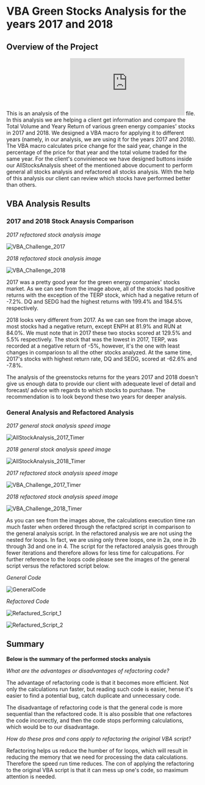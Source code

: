 # VBA Green Stocks Analysis for the years 2017 and 2018

## Overview of the Project 

This is an analysis of the ![VBA_Challenge](https://github.com/TamaraGR/stock-analysis/blob/main/VBA_Challenge.xlsm) file. In this analysis we are helping a client get information and compare the Total Volume and Yeary Return of various green energy companies' stocks in 2017 and 2018. We designed a VBA macro for applying it to different years (namely, in our analysis, we are using it for the years 2017 and 2018). The VBA macro calculates price change for the said year, change in the percentage of the price for that year and the total volume traded for the same year. For the client's convinienece we have designed buttons inside our AllStocksAnalysis sheet of the mentioned above document to perform general all stocks analysis and refactored all stocks analysis. With the help of this analysis our client can review which stocks have performed better than others. 

## VBA Analysis Results 

### 2017 and 2018 Stock Anaysis Comparison 

*2017 refactored stock analysis image*

![VBA_Challenge_2017](https://github.com/TamaraGR/stock-analysis/blob/main/VBA_Challenge_2017.png)

*2018 refactored stock analysis image*

![VBA_Challenge_2018](https://github.com/TamaraGR/stock-analysis/blob/main/VBA_Challenge_2018.png)

2017 was a pretty good year for the green energy companies' stocks market. As we can see from the image above, all of the stocks had positive returns with the exception of the TERP stock, which had a negative return of -7.2%. DQ and SEDG had the highest returns with 199.4% and 184.5% respectively. 

2018 looks very different from 2017. As we can see from the image above, most stocks had a negative return, except ENPH at 81.9% and RUN at 84.0%. We must note that in 2017 these two stocks scored at 129.5% and 5.5% respectively. The stock that was the lowest in 2017, TERP, was recorded at a negative return of -5%, however, it's the one with least changes in compariosn to all the other stocks analyzed. At the same time, 2017's stocks with highest return rate, DQ and SEDG, scored at -62.6% and -7.8%. 

The analysis of the greenstocks returns for the years 2017 and 2018 doesn't give us enough data to provide our client with adequeate level of detail and forecast/ advice with regards to which stocks to purchase. The recommendation is to look beyond these two years for deeper analysis. 

### General Analysis and Refactored Analysis 

*2017 general stock analysis speed image*

![AllStockAnalysis_2017_Timer](https://github.com/TamaraGR/stock-analysis/blob/main/AllStocksAnalysis_2017_timer.png)

*2018 general stock analysis speed image*

![AllStockAnalysis_2018_Timer](https://github.com/TamaraGR/stock-analysis/blob/main/AllStocksAnalysis_2018_timer.png)

*2017 refactored stock analysis speed image*

![VBA_Challenge_2017_Timer](https://github.com/TamaraGR/stock-analysis/blob/main/VBA_Challenge_2017_timer.png)

*2018 refactored stock analysis speed image*

![VBA_Challenge_2018_Timer](https://github.com/TamaraGR/stock-analysis/blob/main/VBA_Challenge_2018_timer.png)

As you can see from the images above, the calculations execution time ran much faster when ordered through the refactpred script in comparison to the general analysis script. 
In the refactored analysis we are not using the nested for loops. In fact, we are using only three loops, one in 2a, one in 2b through 3d and one in 4. The script for the refactored analysis goes through fewer iterations and therefore allows for less time for calcupations. For further reference to the loops code please see the images of the general script versus the refactored script below. 

*General Code*

![GeneralCode](https://github.com/TamaraGR/stock-analysis/blob/main/GeneralCode.png)

*Refactored Code*

![Refactured_Script_1](https://github.com/TamaraGR/stock-analysis/blob/main/Refactured_Script_1.png)

![Refactured_Script_2](https://github.com/TamaraGR/stock-analysis/blob/main/Refactured_Script_2.png)

## Summary 

**Below is the summary of the performed stocks analysis**

*What are the advantages or disadvantages of refactoring code?*

The advantage of refactoring code is that it becomes more efficient. Not only the calculations run faster, but reading such code is easier, hense it's easier to find a potential bug, catch duplicate and unnecessary code. 

The disadvantage of refactoring code is that the general code is more sequential than the refactored code. It is also possible that one refactores the code incorrectly, and then the code stops performing calculations, which would be to our disadvantage. 

*How do these pros and cons apply to refactoring the original VBA script?*

Refactoring helps us reduce the humber of for loops, which will result in reducing the memory that we need for processing the data calculations. Therefore the speed run time reduces. The con of applying the refactoring to the original VBA script is that it can mess up one's code, so maximum attention is needed. 






